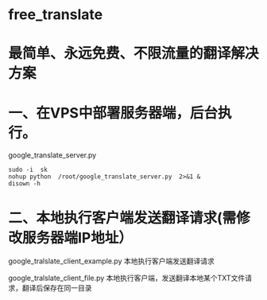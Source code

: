 # free_translate
<h1>最简单、永远免费、不限流量的翻译解决方案</h1>
<h1>一、在VPS中部署服务器端，后台执行。</h1>

google_translate_server.py


```
sudo -i  sk   
nohup python  /root/google_translate_server.py  2>&1 &
disown -h
```

<h1>二、本地执行客户端发送翻译请求(需修改服务器端IP地址）</h1>

google_tralslate_client_example.py
本地执行客户端发送翻译请求


google_tralslate_client_file.py
本地执行客户端，发送翻译本地某个TXT文件请求，翻译后保存在同一目录


